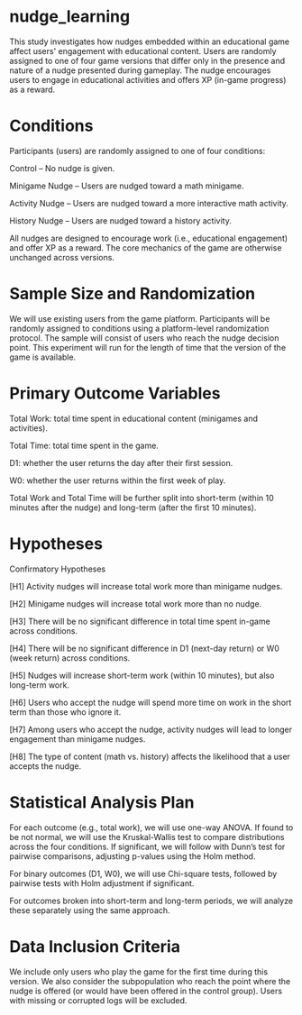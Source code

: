 # nudge_learning

This study investigates how nudges embedded within an educational game affect users' engagement with educational content. Users are randomly assigned to one of four game versions that differ only in the presence and nature of a nudge presented during gameplay. The nudge encourages users to engage in educational activities and offers XP (in-game progress) as a reward.

# Conditions

Participants (users) are randomly assigned to one of four conditions:

Control – No nudge is given.

Minigame Nudge – Users are nudged toward a math minigame.

Activity Nudge – Users are nudged toward a more interactive math activity.

History Nudge – Users are nudged toward a history activity.

All nudges are designed to encourage work (i.e., educational engagement) and offer XP as a reward. The core mechanics of the game are otherwise unchanged across versions.

# Sample Size and Randomization

We will use existing users from the game platform. Participants will be randomly assigned to conditions using a platform-level randomization protocol. The sample will consist of users who reach the nudge decision point. This experiment will run for the length of time that the version of the game is available.

# Primary Outcome Variables

Total Work: total time spent in educational content (minigames and activities).

Total Time: total time spent in the game.

D1: whether the user returns the day after their first session.

W0: whether the user returns within the first week of play.

Total Work and Total Time will be further split into short-term (within 10 minutes after the nudge) and long-term (after the first 10 minutes).

# Hypotheses
Confirmatory Hypotheses

[H1] Activity nudges will increase total work more than minigame nudges.

[H2] Minigame nudges will increase total work more than no nudge.

[H3] There will be no significant difference in total time spent in-game across conditions.

[H4] There will be no significant difference in D1 (next-day return) or W0 (week return) across conditions.

[H5] Nudges will increase short-term work (within 10 minutes), but also long-term work.

[H6] Users who accept the nudge will spend more time on work in the short term than those who ignore it.

[H7] Among users who accept the nudge, activity nudges will lead to longer engagement than minigame nudges.

[H8] The type of content (math vs. history) affects the likelihood that a user accepts the nudge.

# Statistical Analysis Plan

For each outcome (e.g., total work), we will use one-way ANOVA. If found to be not normal, we will use the Kruskal-Wallis test to compare distributions across the four conditions. If significant, we will follow with Dunn’s test for pairwise comparisons, adjusting p-values using the Holm method.

For binary outcomes (D1, W0), we will use Chi-square tests, followed by pairwise tests with Holm adjustment if significant. 

For outcomes broken into short-term and long-term periods, we will analyze these separately using the same approach.

# Data Inclusion Criteria

We include only users who play the game for the first time during this version. We also consider the subpopulation who reach the point where the nudge is offered (or would have been offered in the control group). Users with missing or corrupted logs will be excluded.

